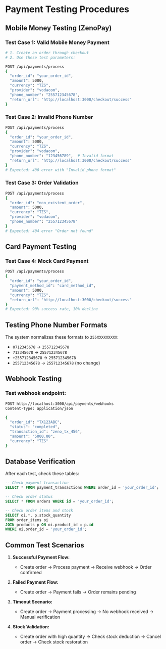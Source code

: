 # Payment Testing Procedures

## Mobile Money Testing (ZenoPay)

### Test Case 1: Valid Mobile Money Payment
```bash
# 1. Create an order through checkout
# 2. Use these test parameters:

POST /api/payments/process
{
  "order_id": "your_order_id",
  "amount": 5000,
  "currency": "TZS",
  "provider": "vodacom",
  "phone_number": "255712345678",
  "return_url": "http://localhost:3000/checkout/success"
}
```

### Test Case 2: Invalid Phone Number
```bash
POST /api/payments/process
{
  "order_id": "your_order_id", 
  "amount": 5000,
  "currency": "TZS",
  "provider": "vodacom",
  "phone_number": "123456789",  # Invalid format
  "return_url": "http://localhost:3000/checkout/success"
}
# Expected: 400 error with "Invalid phone format"
```

### Test Case 3: Order Validation
```bash
POST /api/payments/process
{
  "order_id": "non_existent_order",
  "amount": 5000,
  "currency": "TZS",
  "provider": "vodacom", 
  "phone_number": "255712345678"
}
# Expected: 404 error "Order not found"
```

## Card Payment Testing

### Test Case 4: Mock Card Payment
```bash
POST /api/payments/process
{
  "order_id": "your_order_id",
  "payment_method_id": "card_method_id",
  "amount": 5000,
  "currency": "TZS",
  "return_url": "http://localhost:3000/checkout/success"
}
# Expected: 90% success rate, 10% decline
```

## Testing Phone Number Formats

The system normalizes these formats to `255XXXXXXXXX`:
- `0712345678` → `255712345678`
- `712345678` → `255712345678` 
- `+255712345678` → `255712345678`
- `255712345678` → `255712345678` (no change)

## Webhook Testing

### Test webhook endpoint:
```bash
POST http://localhost:3000/api/payments/webhooks
Content-Type: application/json

{
  "order_id": "TX123ABC",
  "status": "completed",
  "transaction_id": "zeno_tx_456",
  "amount": "5000.00",
  "currency": "TZS"
}
```

## Database Verification

After each test, check these tables:
```sql
-- Check payment transaction
SELECT * FROM payment_transactions WHERE order_id = 'your_order_id';

-- Check order status
SELECT * FROM orders WHERE id = 'your_order_id';

-- Check order items and stock
SELECT oi.*, p.stock_quantity 
FROM order_items oi 
JOIN products p ON oi.product_id = p.id 
WHERE oi.order_id = 'your_order_id';
```

## Common Test Scenarios

1. **Successful Payment Flow:**
   - Create order → Process payment → Receive webhook → Order confirmed

2. **Failed Payment Flow:**
   - Create order → Payment fails → Order remains pending

3. **Timeout Scenario:**
   - Create order → Payment processing → No webhook received → Manual verification

4. **Stock Validation:**
   - Create order with high quantity → Check stock deduction → Cancel order → Check stock restoration

